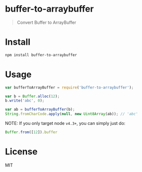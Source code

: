 # buffer-to-arraybuffer

> Convert Buffer to ArrayBuffer

# Install

```bash
npm install buffer-to-arraybuffer
```

# Usage

```javascript
var bufferToArrayBuffer = require('buffer-to-arraybuffer');

var b = Buffer.alloc(12);
b.write('abc', 0);

var ab = bufferToArrayBuffer(b);
String.fromCharCode.apply(null, new Uint8Array(ab)); // 'abc'
```

NOTE: If you only target node `v4.3+`, you can simply just do:

```javascript
Buffer.from([12]).buffer
```

# License

MIT
